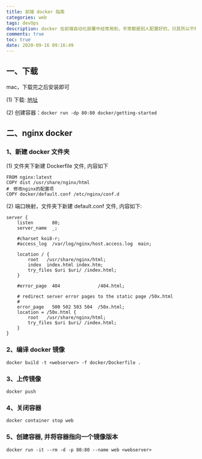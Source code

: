 ```yaml
---
title: 前端 docker 指南
categories: web
tags: devOps
description: docker 在前端自动化部署中经常用到，平常都是别人配置好的，只其所以不知其然，自己走一遍，做个笔记
comments: true
toc: true
date: 2020-09-16 09:16:49
---
```

## 一、下载

mac，下载完之后安装即可

(1) 下载: [地址](https://hub.docker.com/editions/community/docker-ce-desktop-mac/)

(2) 创建容器：`docker run -dp 80:80 docker/getting-started`

## 二、nginx docker

### 1、新建 docker 文件夹

(1) 文件夹下新建 Dockerfile 文件, 内容如下

```docker
FROM nginx:latest
COPY dist /usr/share/nginx/html
#　修改nginx的配置项
COPY docker/default.conf /etc/nginx/conf.d
```

(2) 端口映射，文件夹下新建 default.conf 文件, 内容如下:

```
server {
    listen       80;
    server_name  _;

    #charset koi8-r;
    #access_log  /var/log/nginx/host.access.log  main;

    location / {
        root   /usr/share/nginx/html;
        index  index.html index.htm;
        try_files $uri $uri/ /index.html;
    }

    #error_page  404              /404.html;

    # redirect server error pages to the static page /50x.html
    #
    error_page   500 502 503 504  /50x.html;
    location = /50x.html {
        root   /usr/share/nginx/html;
        try_files $uri $uri/ /index.html;
    }
}
```

### 2、编译 docker 镜像

```
docker build -t <webserver> -f docker/Dockerfile .
```

### 3、上传镜像

```
docker push
```

### 4、关闭容器

```
docker container stop web
```

### 5、创建容器, 并将容器指向一个镜像版本

```docker
docker run -it --rm -d -p 80:80 --name web <webserver>
```
